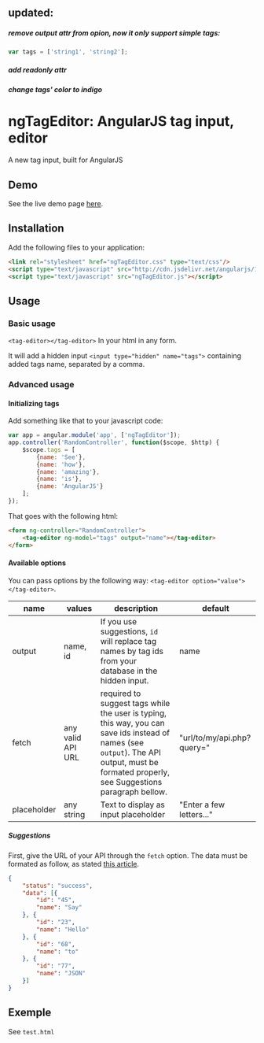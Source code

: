 
## updated:
##### remove output attr from opion, now it only support simple tags: 

```` javascript
var tags = ['string1', 'string2'];
````
##### add readonly attr

##### change tags' color to indigo

ngTagEditor: AngularJS tag input, editor
===========

A new tag input, built for AngularJS

## Demo

See the live demo page [here](http://varyoo.github.io/ngTagEditor).

## Installation

Add the following files to your application:

```html
<link rel="stylesheet" href="ngTagEditor.css" type="text/css"/>
<script type="text/javascript" src="http://cdn.jsdelivr.net/angularjs/1.2.17/angular.min.js"></script>
<script type="text/javascript" src="ngTagEditor.js"></script>
```

## Usage

### Basic usage

`<tag-editor></tag-editor>` In your html in any form.

It will add a hidden input `<input type="hidden" name="tags">` containing added tags name, separated by a comma.

### Advanced usage

#### Initializing tags

Add something like that to your javascript code:
```javascript
var app = angular.module('app', ['ngTagEditor']);
app.controller('RandomController', function($scope, $http) {
	$scope.tags = [
		{name: 'See'},
		{name: 'how'},
		{name: 'amazing'},
		{name: 'is'},
		{name: 'AngularJS'}
	];
});
```
That goes with the following html:

```html
<form ng-controller="RandomController">
	<tag-editor ng-model="tags" output="name"></tag-editor>
</form>
```

#### Available options

You can pass options by the following way: `<tag-editor option="value"></tag-editor>`.

name | values | description | default
---- | ------ | ----------- | -------
output | name, id | If you use suggestions, `id` will replace tag names by tag ids from your database in the hidden input. | name
fetch | any valid API URL | required to suggest tags while the user is typing, this way, you can save ids instead of names (see `output`). The API output, must be formated properly, see Suggestions paragraph bellow. | "url/to/my/api.php?query="
placeholder | any string | Text to display as input placeholder | "Enter a few letters..."
  
##### Suggestions

First, give the URL of your API through the `fetch` option.
The data must be formated as follow, as stated [this article](http://labs.omniti.com/labs/jsend).

```json
{
    "status": "success",
    "data": [{
        "id": "45",
        "name": "Say"
    }, {
        "id": "23",
        "name": "Hello"
    }, {
        "id": "68",
        "name": "to"
    }, {
        "id": "77",
        "name": "JSON"
    }]
}
```

## Exemple

See `test.html`
